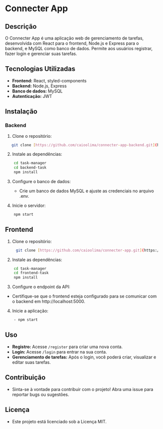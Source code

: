 # Connecter App

## Descrição
O Connecter App é uma aplicação web de gerenciamento de tarefas, desenvolvida com React para o frontend, Node.js e Express para o backend, e MySQL como banco de dados. Permite aos usuários registrar, fazer login e gerenciar suas tarefas.

## Tecnologias Utilizadas
* **Frontend:** React, styled-components
* **Backend:** Node.js, Express
* **Banco de dados:** MySQL
* **Autenticação:** JWT

## Instalação
### Backend
1. Clone o repositório:
```bash
   git clone [https://github.com/caioolima/connecter-app-backend.git](https://github.com/caioolima/connecter-app-backend.git)
```

2. Instale as dependências:
```bash
    cd task-manager
    cd backend-task
    npm install
```

3. Configure o banco de dados:
    
    - Crie um banco de dados MySQL e ajuste as credenciais no arquivo .env.

4. Inicie o servidor:
```bash
    npm start
```

## Frontend

 1. Clone o repositório:
```bash
     git clone [https://github.com/caioolima/connecter-app.git](https://github.com/caioolima/connecter-app.git)
```

2. Instale as dependências:

```bash
    cd task-manager
    cd frontend-task
    npm install
```

3. Configure o endpoint da API:

- Certifique-se que o frontend esteja configurado para se comunicar com o backend em http://localhost:5000.

4. Inicie a aplicação:
```bash
    - npm start
```
## Uso

- **Registro:** Acesse `/register` para criar uma nova conta.
- **Login:** Acesse `/login` para entrar na sua conta.
- **Gerenciamento de tarefas:** Após o login, você poderá criar, visualizar e editar suas tarefas.

## Contribuição

- Sinta-se à vontade para contribuir com o projeto! Abra uma issue para reportar bugs ou sugestões.

## Licença

- Este projeto está licenciado sob a Licença MIT.
